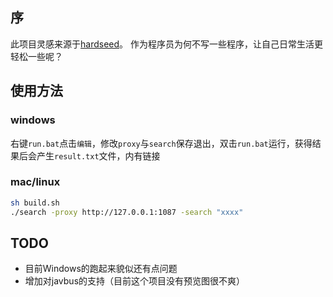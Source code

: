 ## 序
此项目灵感来源于[hardseed](https://github.com/yangyangwithgnu/hardseed)。
作为程序员为何不写一些程序，让自己日常生活更轻松一些呢？

## 使用方法
### windows
右键`run.bat`点击`编辑`，修改`proxy`与`search`保存退出，双击`run.bat`运行，获得结果后会产生`result.txt`文件，内有链接
### mac/linux
```bash
sh build.sh
./search -proxy http://127.0.0.1:1087 -search "xxxx"
```

## TODO
* 目前Windows的跑起来貌似还有点问题
* 增加对javbus的支持（目前这个项目没有预览图很不爽）